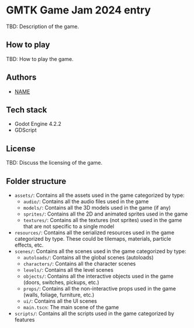# GMTK Game Jam 2024 entry

TBD: Description of the game.

## How to play

TBD: How to play the game.

## Authors

- [NAME](https://social-link-here)

## Tech stack

- Godot Engine 4.2.2
- GDScript

## License

TBD: Discuss the licensing of the game.

## Folder structure

- `assets/`: Contains all the assets used in the game categorized by type:
  - `audio/`: Contains all the audio files used in the game
  - `models/`: Contains all the 3D models used in the game (if any)
  - `sprites/`: Contains all the 2D and animated sprites used in the game
  - `textures/`: Contains all the textures (not sprites) used in the game that are not specific to a single model
- `resources/`: Contains all the serialized resources used in the game categorized by type. These could be tilemaps, materials, particle effects, etc.
- `scenes/`: Contains all the scenes used in the game categorized by type:
  - `autoloads/`: Contains all the global scenes (autoloads)
  - `characters/`: Contains all the character scenes
  - `levels/`: Contains all the level scenes
  - `objects/`: Contains all the interactive objects used in the game (doors, switches, pickups, etc.)
  - `props/`: Contains all the non-interactive props used in the game (walls, foliage, furniture, etc.)
  - `ui/`: Contains all the UI scenes
  - `main.tscn`: The main scene of the game
- `scripts/`: Contains all the scripts used in the game categorized by features
